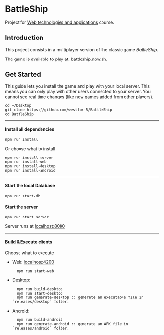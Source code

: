 # BattleShip

Project for [Web technologies and applications][taw] course.   

## Introduction
This project consists in a multiplayer version of the classic game  _BattleShip_.

The game is available to play at: [battleship.now.sh](https://battleship.now.sh).

## Get Started
This guide lets you install the game and play with your local server. This means you can only play with other users connected to your server. You cannot see real time changes (like new games added from other players). 

    cd ~/Desktop
    git clone https://github.com/westfox-5/BattleShip
    cd BattleShip
---

#### Install all dependencies
   
    npm run install

Or choose what to install

    npm run install-server
    npm run install-web
    npm run install-desktop
    npm run install-android
---
#### Start the local Database

    npm run start-db

#### Start the server
    
    npm run start-server
Server runs at [localhost:8080][s-url]

---

#### Build & Execute clients
Choose what to execute
    
* Web:  [localhost:4200][c-url]

        npm run start-web

* Desktop:
  
        npm run build-desktop
        npm run start-desktop
        npm run generate-desktop :: generete an executable file in `releases/desktop` folder.


* Android:
        
        npm run build-android
        npm run generate-android :: generate an APK file in `releases/android` folder.


[taw]:http://www.dsi.unive.it/~bergamasco/webtech.html
[s]: /server/README.md
[c]: /client/README.md
[s-url]: localhost:8080
[c-url]: localhost:4200
